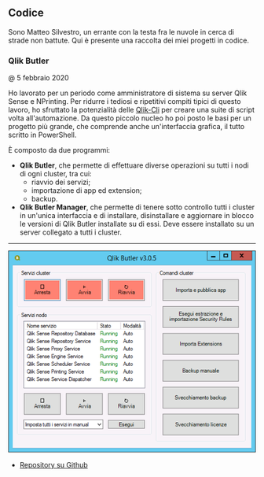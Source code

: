 ## Codice

Sono Matteo Silvestro, un errante con la testa fra le nuvole in cerca di strade non battute. Qui è presente una raccolta dei miei progetti in codice.

### Qlik Butler

@ 5 febbraio 2020

Ho lavorato per un periodo come amministratore di sistema su server Qlik Sense e NPrinting. Per ridurre i tediosi e ripetitivi compiti tipici di questo lavoro, ho sfruttato la potenzialità delle [Qlik-Cli][qcli] per creare una suite di script volta all'automazione. Da questo piccolo nucleo ho poi posto le basi per un progetto più grande, che comprende anche un'interfaccia grafica, il tutto scritto in PowerShell.

È composto da due programmi:
* **Qlik Butler**, che permette di effettuare diverse operazioni su tutti i nodi di ogni cluster, tra cui:
    * riavvio dei servizi;
    * importazione di app ed extension;
    * backup.
* **Qlik Butler Manager**, che permette di tenere sotto controllo tutti i cluster in un'unica interfaccia e di installare, disinstallare e aggiornare in blocco le versioni di Qlik Butler installate su di essi. Deve essere installato su un server collegato a tutti i cluster.

[qcli]: https://github.com/ahaydon/Qlik-Cli

---

![Schermata di Qlik Butler][img_qb]

* [Repository su Github][repo]

[img_qb]: /img/code/qlik_butler.png

[repo]: https://github.com/msilvestro/QlikButler
